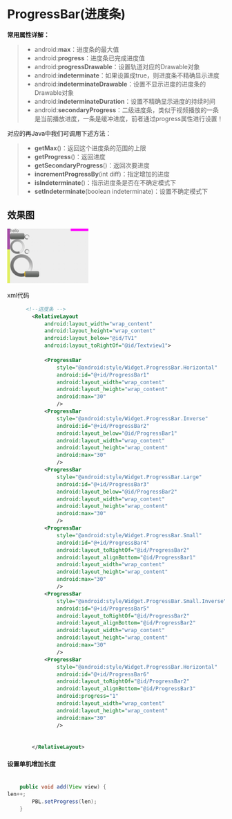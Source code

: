 # ProgressBar(进度条)



**常用属性详解：**

> - android:**max**：进度条的最大值
> - android:**progress**：进度条已完成进度值
> - android:**progressDrawable**：设置轨道对应的Drawable对象
> - android:**indeterminate**：如果设置成true，则进度条不精确显示进度
> - android:**indeterminateDrawable**：设置不显示进度的进度条的Drawable对象
> - android:**indeterminateDuration**：设置不精确显示进度的持续时间
> - android:**secondaryProgress**：二级进度条，类似于视频播放的一条是当前播放进度，一条是缓冲进度，前者通过progress属性进行设置！

对应的再Java中我们可调用下述方法：

> - **getMax**()：返回这个进度条的范围的上限
> - **getProgress**()：返回进度
> - **getSecondaryProgress**()：返回次要进度
> - **incrementProgressBy**(int diff)：指定增加的进度
> - **isIndeterminate**()：指示进度条是否在不确定模式下
> - **setIndeterminate**(boolean indeterminate)：设置不确定模式下















## 效果图

![image-20221026182839250](12.ProgressBar(进度条).assets/image-20221026182839250.png)

xml代码

```xml
      <!--进度条 -->
        <RelativeLayout
            android:layout_width="wrap_content"
            android:layout_height="wrap_content"
            android:layout_below="@id/TV1"
            android:layout_toRightOf="@id/Textview1">

            <ProgressBar
                style="@android:style/Widget.ProgressBar.Horizontal"
                android:id="@+id/ProgressBar1"
                android:layout_width="wrap_content"
                android:layout_height="wrap_content"
                android:max="30"
                />
            <ProgressBar
                style="@android:style/Widget.ProgressBar.Inverse"
                android:id="@+id/ProgressBar2"
                android:layout_below="@id/ProgressBar1"
                android:layout_width="wrap_content"
                android:layout_height="wrap_content"
                android:max="30"
                />
            <ProgressBar
                style="@android:style/Widget.ProgressBar.Large"
                android:id="@+id/ProgressBar3"
                android:layout_below="@id/ProgressBar2"
                android:layout_width="wrap_content"
                android:layout_height="wrap_content"
                android:max="30"
                />
            <ProgressBar
                style="@android:style/Widget.ProgressBar.Small"
                android:id="@+id/ProgressBar4"
                android:layout_toRightOf="@id/ProgressBar2"
                android:layout_alignBottom="@id/ProgressBar1"
                android:layout_width="wrap_content"
                android:layout_height="wrap_content"
                android:max="30"
                />
            <ProgressBar
                style="@android:style/Widget.ProgressBar.Small.Inverse"
                android:id="@+id/ProgressBar5"
                android:layout_toRightOf="@id/ProgressBar2"
                android:layout_alignBottom="@id/ProgressBar2"
                android:layout_width="wrap_content"
                android:layout_height="wrap_content"
                android:max="30"
                />
            <ProgressBar
                style="@android:style/Widget.ProgressBar.Horizontal"
                android:id="@+id/ProgressBar6"
                android:layout_toRightOf="@id/ProgressBar2"
                android:layout_alignBottom="@id/ProgressBar3"
                android:progress="1"
                android:layout_width="wrap_content"
                android:layout_height="wrap_content"
                android:max="30"
                />


        </RelativeLayout>
```

#### 设置单机增加长度

```java

    public void add(View view) {
len++;
        PBL.setProgress(len);
    }
```

